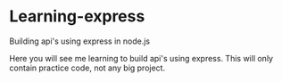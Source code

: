# Learning-express
Building api's using express in node.js

Here you will see me learning to build api's using express. This will only contain practice code, not any big project.
